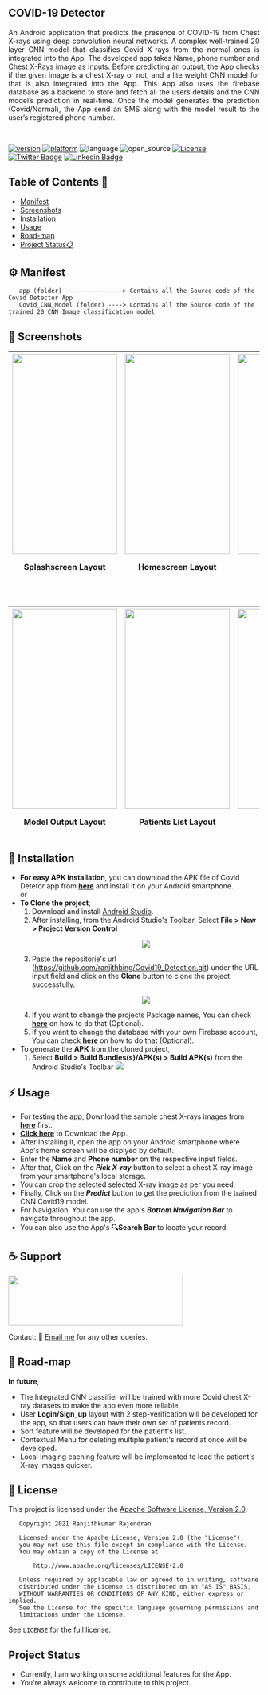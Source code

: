 ## COVID-19 Detector
<P align="justify">
An Android application that predicts the presence of COVID-19 from Chest X-rays using deep convolution neural networks. A complex well-trained 20 layer CNN model that classifies Covid X-rays from the normal ones is integrated into the App. The developed app takes Name, phone number and Chest X-Rays image as inputs. Before predicting an output, the App checks if the given image is a chest X-ray or not, and a lite weight CNN model for that is also integrated into the App. This App also uses the firebase database as a backend to store and fetch all the users details and the CNN model’s prediction in real-time. Once the model generates the prediction (Covid/Normal), the App send an SMS along with the model result to the user’s registered phone number.</P></br>

[![version](https://img.shields.io/badge/version-v1.1%20-orange.svg)](https://github.com/ranjithbing/Covid19_Detection/releases/tag/v1.1) [![platform](https://img.shields.io/badge/Platform-Android-brightgreen)](https://www.android.com/intl/en_in/) ![language](https://img.shields.io/badge/Language-java-yellow) ![open_source](https://camo.githubusercontent.com/97d4586afa582b2dcec2fa8ed7c84d02977a21c2dd1578ade6d48ed82296eb10/68747470733a2f2f6261646765732e66726170736f66742e636f6d2f6f732f76312f6f70656e2d736f757263652e7376673f763d313033) [![License](https://img.shields.io/badge/License-Apache%202.0-blue.svg)](https://opensource.org/licenses/Apache-2.0)<br>
[![Twitter Badge](https://img.shields.io/badge/-@ranjith_bing-1ca0f1?style=flat&labelColor=1ca0f1&logo=twitter&logoColor=white&link=https://twitter.com/ranjith_bing)](https://twitter.com/ranjith_bing)
[![Linkedin Badge](https://img.shields.io/badge/-Ranjithkumar-Rajendran?style=flat&logo=Linkedin&logoColor=white&link=https://www.linkedin.com/in/ranjithkumar-rajendran-565402182/)](https://www.linkedin.com/in/ranjithkumar-rajendran-565402182/)
</br>

## Table of Contents :beginner:

* [Manifest](#Manifest)
* [Screenshots](#screenshots)
* [Installation](#installation)
* [Usage](#usage)
* [Road-map](#Road-map)
* [Project Status:clipboard:](#projectstatus)


## :gear: Manifest

```
   app (folder) ----------------> Contains all the Source code of the Covid Detector App
   Covid_CNN_Model (folder) ----> Contains all the Source code of the trained 20 CNN Image classification model
```


## :camera_flash: Screenshots 

| <img src="App screenshots/Splash.jpg" height=400 width=210 > <P>Splashscreen Layout| <img src="App screenshots/home.jpg" height=400 width=210 > <P>Homescreen Layout | <img src="App screenshots/crop.jpg"  height=400 width=210> <P>Crop Layout  | <img src="App screenshots/home2.jpg" height=400 width=210> <P>Display progress bar  
| ---------------------------------------------- | -------------------------------------------- | ------------------------------------------- | ------------------------------------------- |
</br>

| <img src="App screenshots/output.jpg" height=400 width=210> <P>Model Output Layout | <img src="App screenshots/search1.jpg"  height=400 width=210> <P>Patients List Layout | <img src="App screenshots/search2.jpg" height=400 width=210> <P>Searchable List | <img src="App screenshots/metrics.jpg" height=400 width=210> <P>Model Metrics Layout
| ---------------------------------------------- | -------------------------------------------- | ------------------------------------------- |------------------------------------------- |
  
## :pencil: Installation 
  
  - <b>For easy APK installation</b>, you can download the APK file of Covid Detetor app from <a href="https://github.com/ranjithbing/Covid19_Detection/raw/master/Apk/Covid%20Detector.apk"><b>here</b></a> and install it on your Android smartphone.<br>
  or
  - <b>To Clone the project</b>,
       1. Download and install <a href="https://developer.android.com/studio">Android Studio</a>.
       2. After installing, from the Android Studio's Toolbar, Select <b>File > New > Project Version Control</b>
        <P align="center">
        <img src="App screenshots/clone1.jpg" ></P>
       3. Paste the repositorie's url (https://github.com/ranjithbing/Covid19_Detection.git) under the URL input field and click on the <b>Clone</b> button to clone the project successfully.<br>
        <P align="center">
        <img src="App screenshots/clone2.jpg"></P>
       4. If you want to change the projects Package names, You can check <a href="https://stackoverflow.com/questions/16804093/rename-package-in-android-studio"><b>here</b></a> on how to do that (Optional).
       5. If you want to change the database with your own Firebase account, You can check <a href="https://firebase.google.com/docs/android/setup"><b>here</b></a> on how to do that     (Optional). <br>
  - To generate the <b>APK</b> from the cloned project,
       1. Select <b>Build > Build Bundles(s)/APK(s) > Build APK(s)</b> from the Android Studio's Toolbar
       <img src="App screenshots/GenerateApk.jpg"></P>
 ## :zap: Usage 
  - For testing the app, Download the sample chest X-rays images from <a href="https://github.com/ranjithbing/Covid19_Detection/tree/master/Covid_CNN_Model/X-ray%20Images%20for%20Testing"><b>here</b><a> first.
  - <a href="https://github.com/ranjithbing/Covid19_Detection/raw/master/Apk/Covid%20Detector.apk"><b>Click here</b></a> to Download the App.
  - After Installing it, open the app on your Android smartphone where App's home screen will be displyed by default.
  - Enter the <b>Name</b> and <b>Phone number</b> on the respective input fields.
  - After that, Click on the *__<b>Pick X-ray</b>__* button to select a chest X-ray image from your smartphone's local storage. 
  - You can crop the selected selected X-ray image as per you need.
  - Finally, Click on the *__<b>Predict</b>__* button to get the prediction from the trained CNN Covid19 model.
  - For Navigation, You can use the app's *__<b>Bottom Navigation Bar</b>__* to navigate throughout the app.
  - You can also use the App's <b>:mag:Search Bar</b> to locate your record.
  
## :coffee: Support 
  <a href="https://www.buymeacoffee.com/ranjith">
  <img src="https://cdn.buymeacoffee.com/buttons/v2/default-yellow.png" height=100 width=350></a>
  
  Contact: :e-mail: [Email me](mailto:ranjithkumarcena@gmail.com) for any other queries.

## :dart: Road-map 
   <b>In future</b>,
   - The Integrated CNN classifier will be trained with more Covid chest X-ray datasets to make the app even more reliable.
   - User <b>Login/Sign_up</b> layout with 2 step-verification will be developed for the app, so that users can have their own set of patients record.
   - Sort feature will be developed for the patient's list.
   - Contextual Menu for deleting multiple patient's record at once will be developed.
   - Local Imaging caching feature will be implemented to load the patient's X-ray images quicker.
## :scroll: License 
  This project is licensed under the [Apache Software License, Version 2.0](http://www.apache.org/licenses/LICENSE-2.0).
```
   Copyright 2021 Ranjithkumar Rajendran

   Licensed under the Apache License, Version 2.0 (the "License");
   you may not use this file except in compliance with the License.
   You may obtain a copy of the License at

       http://www.apache.org/licenses/LICENSE-2.0

   Unless required by applicable law or agreed to in writing, software
   distributed under the License is distributed on an "AS IS" BASIS,
   WITHOUT WARRANTIES OR CONDITIONS OF ANY KIND, either express or implied.
   See the License for the specific language governing permissions and
   limitations under the License.
```
   See [`LICENSE`](LICENSE) for the full license.
 ## Project Status
  - Currently, I am working on some additional features for the App.
  - You're always welcome to contribute to this project.  
